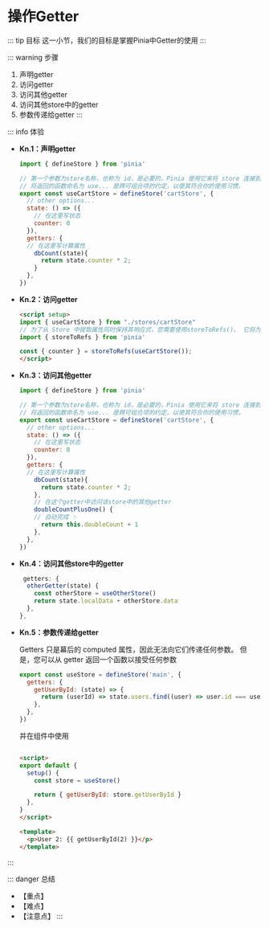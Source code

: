 # 操作Getter

::: tip 目标
这一小节，我们的目标是掌握Pinia中Getter的使用
:::

::: warning 步骤

1. 声明getter
2. 访问getter
3. 访问其他getter
4. 访问其他store中的getter
5. 参数传递给getter
:::

::: info 体验

* **Kn.1：声明getter**

  ```js
  import { defineStore } from 'pinia'

  // 第一个参数为store名称，也称为 id，是必要的，Pinia 使用它来将 store 连接到 devtools。
  // 将返回的函数命名为 use... 是跨可组合项的约定，以使其符合你的使用习惯。
  export const useCartStore = defineStore('cartStore', {
    // other options...
    state: () => ({
      // 在这里写状态
      counter: 0
    }),
    getters: {
    // 在这里写计算属性
      dbCount(state){
        return state.counter * 2;
      }
    },
  })
  ```

* **Kn.2：访问getter**

  ```html
  <script setup>
  import { useCartStore } from "./stores/cartStore"
  // 为了从 Store 中提取属性同时保持其响应式，您需要使用storeToRefs()。 它将为任何响应式属性创建 refs。
  import { storeToRefs } from 'pinia'

  const { counter } = storeToRefs(useCartStore());
  </script>
  ```

* **Kn.3：访问其他getter**

  ```js
  import { defineStore } from 'pinia'

  // 第一个参数为store名称，也称为 id，是必要的，Pinia 使用它来将 store 连接到 devtools。
  // 将返回的函数命名为 use... 是跨可组合项的约定，以使其符合你的使用习惯。
  export const useCartStore = defineStore('cartStore', {
    // other options...
    state: () => ({
      // 在这里写状态
      counter: 0
    }),
    getters: {
    // 在这里写计算属性
      dbCount(state){
        return state.counter * 2;
      },
      // 在这个getter中访问该store中的其他getter
      doubleCountPlusOne() {
      // 自动完成 ✨
        return this.doubleCount + 1
      },
    },
  })
  ```

* **Kn.4：访问其他store中的getter**

  ```js
   getters: {
    otherGetter(state) {
      const otherStore = useOtherStore()
      return state.localData + otherStore.data
    },
  },
  ```

* **Kn.5：参数传递给getter**

  Getters 只是幕后的 computed 属性，因此无法向它们传递任何参数。
  但是，您可以从 getter 返回一个函数以接受任何参数

  ```js
  export const useStore = defineStore('main', {
    getters: {
      getUserById: (state) => {
        return (userId) => state.users.find((user) => user.id === userId)
      },
    },
  })
  ```

  并在组件中使用

  ```html

  <script>
  export default {
    setup() {
      const store = useStore()

      return { getUserById: store.getUserById }
    },
  }
  </script>

  <template>
    <p>User 2: {{ getUserById(2) }}</p>
  </template>
  ```

:::

::: danger 总结

* 【重点】
* 【难点】
* 【注意点】
:::
